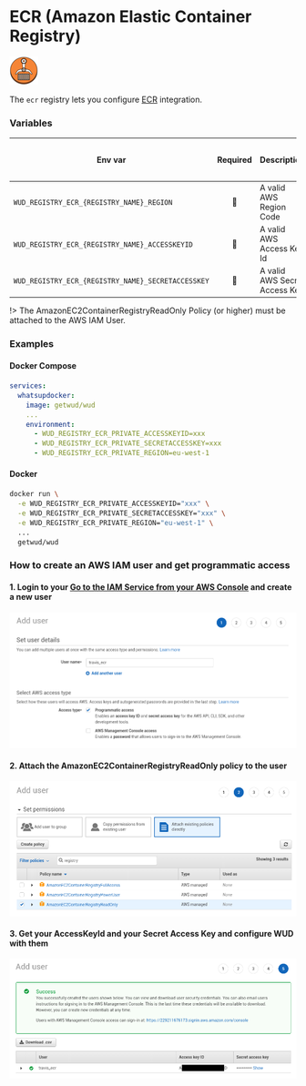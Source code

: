 # ECR (Amazon Elastic Container Registry)
![logo](ecr.png)

The `ecr` registry lets you configure [ECR](https://aws.amazon.com/ecr/) integration.

### Variables

| Env var                                            | Required     | Description                   | Supported values                                                                                  | Default value when missing |
| -------------------------------------------------- |:------------:| ----------------------------- | ------------------------------------------------------------------------------------------------- | -------------------------- | 
| `WUD_REGISTRY_ECR_{REGISTRY_NAME}_REGION`          | :red_circle: | A valid AWS Region Code       | [AWS Region list](https://docs.aws.amazon.com/general/latest/gr/rande.html#regional-endpoints)    |                            |
| `WUD_REGISTRY_ECR_{REGISTRY_NAME}_ACCESSKEYID`     | :red_circle: | A valid AWS Access Key Id     | [Standard AWS Credentials](https://docs.aws.amazon.com/general/latest/gr/aws-sec-cred-types.html) |                            |
| `WUD_REGISTRY_ECR_{REGISTRY_NAME}_SECRETACCESSKEY` | :red_circle: | A valid AWS Secret Access Key | [Standard AWS Credentials](https://docs.aws.amazon.com/general/latest/gr/aws-sec-cred-types.html) |                            |

!> The AmazonEC2ContainerRegistryReadOnly Policy (or higher) must be attached to the AWS IAM User.

### Examples
<!-- tabs:start -->
#### **Docker Compose**
```yaml
services:
  whatsupdocker:
    image: getwud/wud
    ...
    environment:
      - WUD_REGISTRY_ECR_PRIVATE_ACCESSKEYID=xxx
      - WUD_REGISTRY_ECR_PRIVATE_SECRETACCESSKEY=xxx
      - WUD_REGISTRY_ECR_PRIVATE_REGION=eu-west-1 
```
#### **Docker**
```bash
docker run \
  -e WUD_REGISTRY_ECR_PRIVATE_ACCESSKEYID="xxx" \
  -e WUD_REGISTRY_ECR_PRIVATE_SECRETACCESSKEY="xxx" \
  -e WUD_REGISTRY_ECR_PRIVATE_REGION="eu-west-1" \
  ...
  getwud/wud
```
<!-- tabs:end -->

### How to create an AWS IAM user and get programmatic access

#### 1. Login to your&nbsp;[Go to the IAM Service from your AWS Console](https://console.aws.amazon.com/iam) and create a new user
![image](ecr_01.png)

#### 2. Attach the AmazonEC2ContainerRegistryReadOnly policy to the user
![image](ecr_02.png)

#### 3. Get your AccessKeyId and your Secret Access Key and configure WUD with them
![image](ecr_03.png)
